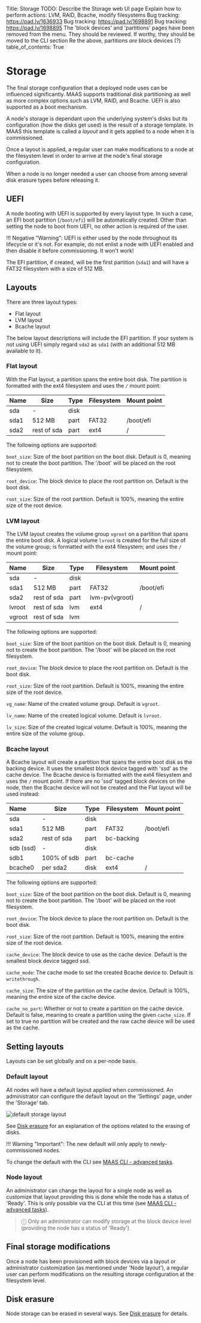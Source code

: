 Title: Storage
TODO:  Describe the Storage web UI page
       Explain how to perform actions: LVM, RAID, Bcache, modify filesystems
       Bug tracking: https://pad.lv/1636933
       Bug tracking: https://pad.lv/1698891
       Bug tracking: https://pad.lv/1698895
       The 'block devices' and 'partitions' pages have been removed from the menu. They should be reviewed. If worthy, they should be moved to the CLI section
       Re the above, partitions *are* block devices (?)
table_of_contents: True


# Storage

The final storage configuration that a deployed node uses can be influenced
significantly. MAAS supports traditional disk partitioning as well as more
complex options such as LVM, RAID, and Bcache. UEFI is also supported as a boot
mechanism.

A node's storage is dependant upon the underlying system's disks but its
configuration (how the disks get used) is the result of a storage template. In
MAAS this template is called a *layout* and it gets applied to a node when it
is commissioned.

Once a layout is applied, a regular user can make modifications to a node at
the filesystem level in order to arrive at the node's final storage
configuration.

When a node is no longer needed a user can choose from among several disk
erasure types before releasing it.


## UEFI

A node booting with UEFI is supported by every layout type. In such a case, an
EFI boot partition (`/boot/efi`) will be automatically created. Other than
setting the node to boot from UEFI, no other action is required of the user.

!!! Negative "Warning":
    UEFI is either used by the node throughout its lifecycle or it's not. For
    example, do not enlist a node with UEFI enabled and then disable it before
    commissioning. It won't work!

The EFI partition, if created, will be the first partition (`sda1`) and will
have a FAT32 filesystem with a size of 512 MB.


## Layouts

There are three layout types:

- Flat layout
- LVM layout
- Bcache layout

The below layout descriptions will include the EFI partition. If your system is
not using UEFI simply regard `sda2` as `sda1` (with an additional 512 MB
available to it).

### Flat layout

With the Flat layout, a partition spans the entire boot disk. The partition is
formatted with the ext4 filesystem and uses the `/` mount point:

| Name      | Size        | Type  | Filesystem     | Mount point |
|:----------|-------------|-------|----------------|-------------|
| sda       | -           | disk  |                |             |
| sda1      | 512 MB      | part  | FAT32          | /boot/efi   |
| sda2      | rest of sda | part  | ext4           | /           |

The following options are supported:

`boot_size`: Size of the boot partition on the boot disk. Default is 0,
meaning not to create the boot partition. The '/boot' will be placed on
the root filesystem.
    
`root_device`: The block device to place the root partition on. Default is the
boot disk.
    
`root_size`: Size of the root partition. Default is 100%, meaning the entire
size of the root device.

### LVM layout

The LVM layout creates the volume group `vgroot` on a partition that spans the
entire boot disk. A logical volume `lvroot` is created for the full size of the
volume group; is formatted with the ext4 filesystem; and uses the `/` mount point:

| Name      | Size        | Type  | Filesystem     | Mount point |
|:----------|-------------|-------|----------------|-------------|
| sda       | -           | disk  |                |             |
| sda1      | 512 MB      | part  | FAT32          | /boot/efi   |
| sda2      | rest of sda | part  | lvm-pv(vgroot) |             |
| lvroot    | rest of sda | lvm   | ext4           | /           |
| vgroot    | rest of sda | lvm   |                |             |

The following options are supported:

`boot_size`: Size of the boot partition on the boot disk. Default is 0, meaning not to
create the boot partition. The '/boot' will be placed on the root filesystem.

`root_device`: The block device to place the root partition on. Default is the boot disk.

`root_size`: Size of the root partition. Default is 100%, meaning the entire size of the
root device.

`vg_name`: Name of the created volume group. Default is `vgroot`.

`lv_name`: Name of the created logical volume. Default is `lvroot`.

`lv_size`: Size of the created logical volume. Default is 100%, meaning the entire size of
the volume group.

### Bcache layout

A Bcache layout will create a partition that spans the entire boot disk as the
backing device. It uses the smallest block device tagged with 'ssd' as the
cache device. The Bcache device is formatted with the ext4 filesystem and uses
the `/` mount point. If there are no 'ssd' tagged block devices on the node, 
then the Bcache device will not be created and the Flat layout will be used
instead:

| Name      | Size        | Type  | Filesystem     | Mount point |
|:----------|-------------|-------|----------------|-------------|
| sda       | -           | disk  |                |             |
| sda1      | 512 MB      | part  | FAT32          | /boot/efi   |
| sda2      | rest of sda | part  | bc-backing     |             |
| sdb (ssd) | -           | disk  |                |             |
| sdb1      | 100% of sdb | part  | bc-cache       |             |
| bcache0   | per sda2    | disk  | ext4           | /           |

The following options are supported:

`boot_size`: Size of the boot partition on the boot disk. Default is 0, meaning
not to create the boot partition. The '/boot' will be placed on the root
filesystem.

`root_device`: The block device to place the root partition on. Default is the
boot disk.

`root_size`: Size of the root partition. Default is 100%, meaning the entire
size of the root device.

`cache_device`: The block device to use as the cache device. Default is the
smallest block device tagged ssd.

`cache_mode`: The cache mode to set the created Bcache device to. Default is
`writethrough`.

`cache_size`: The size of the partition on the cache device. Default is 100%,
meaning the entire size of the cache device.

`cache_no_part`: Whether or not to create a partition on the cache device.
Default is false, meaning to create a partition using the given `cache_size`.
If set to true no partition will be created and the raw cache device will be
used as the cache.


## Setting layouts

Layouts can be set globally and on a per-node basis.

### Default layout

All nodes will have a default layout applied when commissioned. An
administrator can configure the default layout on the 'Settings' page, under
the 'Storage' tab.

![default storage layout][img__default-storage-layout]

See [Disk erasure][storage-erasure] for an explanation of the options related
to the erasing of disks.

!!! Warning "Important":
    The new default will only apply to newly-commissioned nodes.

To change the default with the CLI see
[MAAS CLI - advanced tasks][cli-default-storage-layout].

### Node layout

An administrator can change the layout for a single node as well as customize
that layout providing this is done while the node has a status of 'Ready'. This
is only possible via the CLI at this time (see
[MAAS CLI - advanced tasks][cli-set-storage-layout]).

> ⓘ Only an administrator can modify storage at the block device level (providing the node has a status of 'Ready').


## Final storage modifications

Once a node has been provisioned with block devices via a layout or
administrator customization (as mentioned under 'Node layout'), a regular user
can perform modifications on the resulting storage configuration at the
filesystem level.


## Disk erasure

Node storage can be erased in several ways. See [Disk erasure][storage-erasure]
for details.


<!-- LINKS -->

[storage-erasure]: installconfig-storage-erasure.md
[cli-default-storage-layout]: manage-cli-advanced.md#set-the-default-storage-layout
[cli-set-storage-layout]: manage-cli-advanced.md#set-a-storage-layout

[img__default-storage-layout]: ../media/installconfig-storage__2.4_default-storage-layout.png
